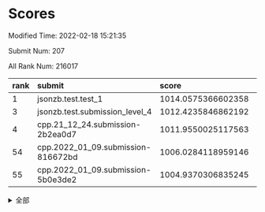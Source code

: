 # Scores

Modified Time: 2022-02-18 15:21:35

Submit Num: 207

All Rank Num: 216017

| rank |               submit               |       score        |       sigma        | pk_num |
| :--- | :--------------------------------- | :----------------- | :----------------- | :----- |
| 1    | jsonzb.test.test_1                 | 1014.0575366602358 | 0.8033803218139096 | 4172   |
| 3    | jsonzb.test.submission_level_4     | 1012.4235846862192 | 0.8145316554926686 | 4175   |
| 4    | cpp.21_12_24.submission-2b2ea0d7   | 1011.9550025117563 | 0.7884072812726632 | 4174   |
| 54   | cpp.2022_01_09.submission-816672bd | 1006.0284118959146 | 0.7227181454419822 | 4171   |
| 55   | cpp.2022_01_09.submission-5b0e3de2 | 1004.9370306835245 | 0.7216156014055156 | 4172   |


<details>
<summary>全部</summary>

| rank |                 submit                 |       score        |       sigma        | pk_num |
| :--- | :------------------------------------- | :----------------- | :----------------- | :----- |
| 1    | jsonzb.test.test_1                     | 1014.0575366602358 | 0.8033803218139096 | 4172   |
| 2    | gobigger.level_3.submission_level_3_6  | 1012.5234980099241 | 0.7823727412762751 | 4172   |
| 3    | jsonzb.test.submission_level_4         | 1012.4235846862192 | 0.8145316554926686 | 4175   |
| 4    | cpp.21_12_24.submission-2b2ea0d7       | 1011.9550025117563 | 0.7884072812726632 | 4174   |
| 5    | gobigger.level_3.submission_level_3_24 | 1011.8151814272479 | 0.7640674811952043 | 4170   |
| 6    | gobigger.level_3.submission_level_3_30 | 1011.6163983107085 | 0.7645207459508971 | 4174   |
| 7    | gobigger.level_3.submission_level_3_13 | 1011.2446438281063 | 0.7934172238822187 | 4172   |
| 8    | gobigger.level_3.submission_level_3_49 | 1011.2215632906369 | 0.7507519577665274 | 4175   |
| 9    | gobigger.level_3.submission_level_3_2  | 1011.2159960131005 | 0.7715579542068242 | 4175   |
| 10   | gobigger.level_3.submission_level_3_32 | 1011.1646001224592 | 0.7551823215646247 | 4172   |
| 11   | gobigger.level_3.submission_level_3_4  | 1011.0098214932549 | 0.779366540675189  | 4175   |
| 12   | gobigger.level_3.submission_level_3_27 | 1010.9791551987756 | 0.7691129327285199 | 4171   |
| 13   | gobigger.level_3.submission_level_3_15 | 1010.9356230507448 | 0.7812018246643129 | 4171   |
| 14   | gobigger.level_3.submission_level_3_48 | 1010.914921687723  | 0.7955721950916267 | 4172   |
| 15   | gobigger.level_3.submission_level_3_38 | 1010.8955025413898 | 0.7825698329326001 | 4178   |
| 16   | gobigger.level_3.submission_level_3_29 | 1010.8530855480373 | 0.7517215673925477 | 4180   |
| 17   | gobigger.level_3.submission_level_3_10 | 1010.8419522844255 | 0.7769614951932722 | 4177   |
| 18   | gobigger.level_3.submission_level_3_23 | 1010.8034236745642 | 0.7646681123744772 | 4170   |
| 19   | gobigger.level_3.submission_level_3_42 | 1010.6888994407409 | 0.7619482640984836 | 4176   |
| 20   | gobigger.level_3.submission_level_3_11 | 1010.6242001369731 | 0.7721229643989896 | 4174   |
| 21   | gobigger.level_3.submission_level_3_20 | 1010.600274654052  | 0.7673573508561028 | 4173   |
| 22   | gobigger.level_3.submission_level_3_25 | 1010.594412067863  | 0.7564104062822828 | 4173   |
| 23   | gobigger.level_3.submission_level_3_41 | 1010.5429058808057 | 0.7757544100533309 | 4179   |
| 24   | gobigger.level_3.submission_level_3_14 | 1010.4271025622218 | 0.7465665403602894 | 4175   |
| 25   | gobigger.level_3.submission_level_3_8  | 1010.4192897549177 | 0.7612578623423586 | 4176   |
| 26   | gobigger.level_3.submission_level_3_37 | 1010.3578543831977 | 0.7535997292206604 | 4174   |
| 27   | gobigger.level_3.submission_level_3_16 | 1010.3543441123047 | 0.7461620342874454 | 4177   |
| 28   | gobigger.level_3.submission_level_3_39 | 1010.3124880700775 | 0.7731995094059662 | 4172   |
| 29   | gobigger.level_3.submission_level_3_34 | 1010.2839661465171 | 0.7780694225290151 | 4174   |
| 30   | gobigger.level_3.submission_level_3_33 | 1010.2774803782828 | 0.7566044314073381 | 4168   |
| 31   | gobigger.level_3.submission_level_3_28 | 1010.2413632155534 | 0.7750097114308679 | 4173   |
| 32   | gobigger.level_3.submission_level_3_40 | 1010.2344954949092 | 0.7809740584857524 | 4175   |
| 33   | gobigger.level_3.submission_level_3_0  | 1010.1863494609778 | 0.7789668413412968 | 4181   |
| 34   | gobigger.level_3.submission_level_3_31 | 1010.1368025457397 | 0.7802478689945852 | 4176   |
| 35   | gobigger.level_3.submission_level_3_47 | 1010.0596842146451 | 0.7567256413331049 | 4173   |
| 36   | gobigger.level_3.submission_level_3_7  | 1010.0417349552813 | 0.7695938076490227 | 4173   |
| 37   | gobigger.level_3.submission_level_3_21 | 1009.9727890720098 | 0.7632688274456741 | 4172   |
| 38   | gobigger.level_3.submission_level_3_36 | 1009.8975114839445 | 0.7584772032760679 | 4175   |
| 39   | gobigger.level_3.submission_level_3_22 | 1009.8585121333475 | 0.7417136414771726 | 4173   |
| 40   | gobigger.level_3.submission_level_3_1  | 1009.7593389087249 | 0.7617857469626642 | 4173   |
| 41   | gobigger.level_3.submission_level_3_43 | 1009.7567075361941 | 0.7485199758956252 | 4171   |
| 42   | gobigger.level_3.submission_level_3_44 | 1009.7050866999683 | 0.7609327416682257 | 4181   |
| 43   | gobigger.level_3.submission_level_3_19 | 1009.651647648489  | 0.7528054553533774 | 4172   |
| 44   | gobigger.level_3.submission_level_3_17 | 1009.4203837635843 | 0.740941087303957  | 4172   |
| 45   | gobigger.level_3.submission_level_3_12 | 1009.301759241492  | 0.7439644344482513 | 4173   |
| 46   | gobigger.level_3.submission_level_3_3  | 1009.284684896222  | 0.7574538739606691 | 4175   |
| 47   | gobigger.level_3.submission_level_3_35 | 1009.1879842857833 | 0.7409116832302143 | 4174   |
| 48   | gobigger.level_3.submission_level_3_9  | 1008.7304520199975 | 0.7494132428805511 | 4177   |
| 49   | gobigger.level_3.submission_level_3_5  | 1008.6960215794454 | 0.7455260130931727 | 4176   |
| 50   | gobigger.level_3.submission_level_3_45 | 1008.3181212052342 | 0.7524151623414652 | 4176   |
| 51   | gobigger.level_3.submission_level_3_46 | 1008.3037251195028 | 0.7476511366013954 | 4172   |
| 52   | gobigger.level_3.submission_level_3_26 | 1008.0248079746576 | 0.7580442211217764 | 4173   |
| 53   | gobigger.level_3.submission_level_3_18 | 1007.7983040469433 | 0.7406046256618186 | 4172   |
| 54   | cpp.2022_01_09.submission-816672bd     | 1006.0284118959146 | 0.7227181454419822 | 4171   |
| 55   | cpp.2022_01_09.submission-5b0e3de2     | 1004.9370306835245 | 0.7216156014055156 | 4172   |
| 56   | gobigger.level_1.submission_level_1_29 | 1004.9014046474783 | 0.7246723841298117 | 4173   |
| 57   | gobigger.level_1.submission_level_1_49 | 1004.6015199437569 | 0.7291680429540842 | 4176   |
| 58   | gobigger.level_1.submission_level_1_33 | 1004.5457815808287 | 0.7384741901531567 | 4167   |
| 59   | gobigger.level_1.submission_level_1_28 | 1004.5196986666605 | 0.7200846886102861 | 4179   |
| 60   | gobigger.level_1.submission_level_1_27 | 1004.4668955899521 | 0.7193811772347756 | 4174   |
| 61   | gobigger.level_1.submission_level_1_32 | 1004.432025543055  | 0.7170478247987815 | 4176   |
| 62   | gobigger.level_1.submission_level_1_40 | 1004.4232571446014 | 0.732681639594223  | 4177   |
| 63   | gobigger.level_1.submission_level_1_11 | 1004.3598358757012 | 0.7228798845251952 | 4169   |
| 64   | gobigger.level_1.submission_level_1_20 | 1003.9989997151157 | 0.7134465810698367 | 4178   |
| 65   | gobigger.level_1.submission_level_1_43 | 1003.9725730502635 | 0.7184499279125922 | 4179   |
| 66   | gobigger.level_1.submission_level_1_35 | 1003.9687851827109 | 0.719027810709526  | 4176   |
| 67   | gobigger.level_1.submission_level_1_13 | 1003.9654780517267 | 0.7318547602026778 | 4178   |
| 68   | gobigger.level_1.submission_level_1_45 | 1003.937051482766  | 0.7183295225681171 | 4178   |
| 69   | gobigger.level_1.submission_level_1_5  | 1003.8690160049499 | 0.7158879917132729 | 4172   |
| 70   | gobigger.level_1.submission_level_1_12 | 1003.8535061362442 | 0.7276792585588582 | 4179   |
| 71   | gobigger.level_1.submission_level_1_10 | 1003.7357243648087 | 0.7298832593208272 | 4175   |
| 72   | gobigger.level_1.submission_level_1_18 | 1003.6848317874303 | 0.7235230203711269 | 4175   |
| 73   | gobigger.level_1.submission_level_1_21 | 1003.6390501315035 | 0.7142875844643923 | 4167   |
| 74   | gobigger.level_1.submission_level_1_6  | 1003.5971035064167 | 0.7095236349241469 | 4175   |
| 75   | gobigger.level_1.submission_level_1_26 | 1003.5637111719326 | 0.7143802277856471 | 4173   |
| 76   | gobigger.level_1.submission_level_1_8  | 1003.5377460320652 | 0.7216767766523461 | 4175   |
| 77   | gobigger.level_1.submission_level_1_1  | 1003.477329022538  | 0.7328249173614543 | 4172   |
| 78   | gobigger.level_1.submission_level_1_3  | 1003.4535212125303 | 0.7160156673713869 | 4171   |
| 79   | gobigger.level_1.submission_level_1_36 | 1003.4459989856224 | 0.7104792908799724 | 4173   |
| 80   | gobigger.level_1.submission_level_1_22 | 1003.3905822712867 | 0.7212090469670851 | 4177   |
| 81   | gobigger.level_1.submission_level_1_31 | 1003.3664744765111 | 0.7177391708289486 | 4175   |
| 82   | gobigger.level_1.submission_level_1_15 | 1003.2913830135467 | 0.7069903998814406 | 4175   |
| 83   | gobigger.level_1.submission_level_1_46 | 1003.287371393619  | 0.7241006759918381 | 4176   |
| 84   | gobigger.level_1.submission_level_1_16 | 1003.2288750865748 | 0.7193994483061468 | 4178   |
| 85   | gobigger.level_1.submission_level_1_30 | 1003.2205166023301 | 0.7335313214357433 | 4175   |
| 86   | gobigger.level_1.submission_level_1_2  | 1003.1097417650451 | 0.7193422761875744 | 4172   |
| 87   | gobigger.level_1.submission_level_1_37 | 1003.0975119791424 | 0.7101269482545741 | 4174   |
| 88   | gobigger.level_1.submission_level_1_7  | 1002.9061697192132 | 0.7211155560331418 | 4176   |
| 89   | gobigger.level_1.submission_level_1_23 | 1002.8738249896778 | 0.7186820126425995 | 4176   |
| 90   | gobigger.level_1.submission_level_1_14 | 1002.8445983765479 | 0.7221160300064515 | 4176   |
| 91   | gobigger.level_1.submission_level_1_47 | 1002.7985228808872 | 0.7206818450138402 | 4174   |
| 92   | gobigger.level_1.submission_level_1_44 | 1002.7739823103345 | 0.7131513535237863 | 4176   |
| 93   | gobigger.level_1.submission_level_1_25 | 1002.7717138447333 | 0.7098431244848096 | 4175   |
| 94   | gobigger.level_1.submission_level_1_9  | 1002.7471784120052 | 0.7152623853946247 | 4173   |
| 95   | gobigger.level_1.submission_level_1_39 | 1002.720268742657  | 0.7268288803055829 | 4172   |
| 96   | gobigger.level_1.submission_level_1_4  | 1002.7120206308995 | 0.7145727771308054 | 4178   |
| 97   | gobigger.level_1.submission_level_1_24 | 1002.6566798365591 | 0.7168817042314317 | 4171   |
| 98   | gobigger.level_1.submission_level_1_34 | 1002.6435418520076 | 0.7132374263289277 | 4176   |
| 99   | gobigger.level_1.submission_level_1_0  | 1002.5767578276065 | 0.7238301205115822 | 4171   |
| 100  | gobigger.level_1.submission_level_1_48 | 1002.4641370874181 | 0.7162870779144809 | 4174   |
| 101  | gobigger.level_1.submission_level_1_41 | 1002.3725726807185 | 0.7180313046673806 | 4176   |
| 102  | gobigger.level_1.submission_level_1_42 | 1002.0260162670169 | 0.7157658420365258 | 4176   |
| 103  | gobigger.level_1.submission_level_1_17 | 1001.9825636869676 | 0.7132397324996612 | 4174   |
| 104  | gobigger.level_1.submission_level_1_19 | 1001.8772679163991 | 0.7076584284878047 | 4178   |
| 105  | gobigger.level_1.submission_level_1_38 | 1001.4623669083064 | 0.7036075169904091 | 4168   |
| 106  | gobigger.random.submission_random_2    | 997.0299251239014  | 0.7014333544579138 | 4174   |
| 107  | gobigger.random.submission_random_4    | 996.909816852917   | 0.7052895106468036 | 4176   |
| 108  | gobigger.random.submission_random_20   | 996.8932422751575  | 0.7041748644528534 | 4174   |
| 109  | gobigger.random.submission_random_9    | 996.8709597111631  | 0.7137594708054273 | 4172   |
| 110  | gobigger.random.submission_random_29   | 996.7152930272565  | 0.7146620008468326 | 4173   |
| 111  | gobigger.random.submission_random_22   | 996.6898504179399  | 0.7099269278069886 | 4173   |
| 112  | gobigger.random.submission_random_14   | 996.5208186235856  | 0.7096760008279995 | 4177   |
| 113  | gobigger.random.submission_random_12   | 996.5161491475213  | 0.7133114337071735 | 4168   |
| 114  | gobigger.random.submission_random_1    | 996.4956089793201  | 0.7205357674183812 | 4173   |
| 115  | gobigger.random.submission_random_26   | 996.4307266972035  | 0.7133314601613192 | 4170   |
| 116  | gobigger.random.submission_random_37   | 996.3282706666746  | 0.7251768488001811 | 4173   |
| 117  | gobigger.random.submission_random_40   | 996.3016748857995  | 0.7075428369886214 | 4172   |
| 118  | gobigger.random.submission_random_8    | 996.2656242968246  | 0.7182672402442398 | 4174   |
| 119  | gobigger.random.submission_random_48   | 996.0771336315538  | 0.7144796137025184 | 4173   |
| 120  | gobigger.random.submission_random_24   | 996.0509651115308  | 0.7043296795270745 | 4177   |
| 121  | gobigger.random.submission_random_16   | 996.0470181872183  | 0.7247257695520913 | 4179   |
| 122  | gobigger.random.submission_random_21   | 995.8880351669346  | 0.7093623377149935 | 4171   |
| 123  | gobigger.random.submission_random_46   | 995.883877904511   | 0.7279917800250828 | 4177   |
| 124  | gobigger.random.submission_random_43   | 995.8165350007014  | 0.7102878051089946 | 4172   |
| 125  | gobigger.random.submission_random_35   | 995.7875650228265  | 0.6968006567532373 | 4174   |
| 126  | gobigger.random.submission_random_28   | 995.7865486621627  | 0.7017724612470131 | 4175   |
| 127  | gobigger.random.submission_random_42   | 995.7711171537698  | 0.7210548001774433 | 4169   |
| 128  | gobigger.random.submission_random_33   | 995.7171030832052  | 0.731661622699125  | 4174   |
| 129  | gobigger.random.submission_random_41   | 995.7100515266181  | 0.7177995475439327 | 4176   |
| 130  | gobigger.random.submission_random_23   | 995.7089382008802  | 0.7042457420166701 | 4172   |
| 131  | gobigger.random.submission_random_32   | 995.6981438010259  | 0.71074366426808   | 4179   |
| 132  | gobigger.random.submission_random_10   | 995.6835455343127  | 0.7128072176977258 | 4178   |
| 133  | gobigger.random.submission_random_19   | 995.6815844536496  | 0.716569408421663  | 4176   |
| 134  | gobigger.random.submission_random_45   | 995.625049540714   | 0.7178813220291134 | 4173   |
| 135  | gobigger.random.submission_random_34   | 995.6079558340947  | 0.7231928515609721 | 4170   |
| 136  | gobigger.random.submission_random_15   | 995.6049635197822  | 0.7224695785669073 | 4174   |
| 137  | gobigger.random.submission_random_7    | 995.6012100551509  | 0.7076097384684563 | 4183   |
| 138  | gobigger.random.submission_random_47   | 995.5965975064905  | 0.7029216399973338 | 4177   |
| 139  | gobigger.random.submission_random_3    | 995.5421123015464  | 0.7203472849666914 | 4176   |
| 140  | gobigger.random.submission_random_17   | 995.4840668513452  | 0.7086269706775403 | 4174   |
| 141  | gobigger.random.submission_random_44   | 995.4660019668338  | 0.7079840760551219 | 4174   |
| 142  | gobigger.random.submission_random_6    | 995.4592340931188  | 0.7319186427983444 | 4172   |
| 143  | gobigger.random.submission_random_0    | 995.3825577587515  | 0.7188693051555265 | 4178   |
| 144  | gobigger.random.submission_random_18   | 995.3544902145995  | 0.7104064169787195 | 4177   |
| 145  | gobigger.random.submission_random_31   | 995.2995618897035  | 0.7099505918338141 | 4173   |
| 146  | gobigger.random.submission_random_27   | 995.2402341152048  | 0.7146242061516059 | 4176   |
| 147  | gobigger.random.submission_random_25   | 995.2005651761759  | 0.7261163577740879 | 4173   |
| 148  | gobigger.random.submission_random_36   | 995.1717323009847  | 0.7037891078906188 | 4175   |
| 149  | gobigger.random.submission_random_38   | 995.1218085373499  | 0.7231347252863267 | 4172   |
| 150  | gobigger.random.submission_random_5    | 995.0889409718199  | 0.7226220033428775 | 4175   |
| 151  | gobigger.random.submission_random_13   | 995.0874674418719  | 0.7107655916785708 | 4176   |
| 152  | gobigger.random.submission_random_30   | 995.0697740349287  | 0.7208323364540918 | 4173   |
| 153  | gobigger.random.submission_random_49   | 995.026403000818   | 0.7122760562117413 | 4177   |
| 154  | gobigger.random.submission_random_39   | 994.9948661318181  | 0.7118082087663432 | 4174   |
| 155  | gobigger.random.submission_random_11   | 994.145387377891   | 0.7219142444695698 | 4173   |
| 156  | gobigger.level_2.submission_level_2_13 | 994.0203073633878  | 0.727141884956482  | 4173   |
| 157  | gobigger.level_2.submission_level_2_40 | 993.4592822234476  | 0.7560704685342111 | 4173   |
| 158  | gobigger.level_2.submission_level_2_25 | 993.2976401084658  | 0.7324921243011283 | 4174   |
| 159  | gobigger.level_2.submission_level_2_29 | 993.1972896256793  | 0.7442401752347862 | 4172   |
| 160  | gobigger.level_2.submission_level_2_18 | 993.1062659581464  | 0.7428195503514657 | 4172   |
| 161  | gobigger.level_2.submission_level_2_30 | 992.9425497742905  | 0.7507584605978767 | 4174   |
| 162  | gobigger.level_2.submission_level_2_12 | 992.8907513290342  | 0.7255869876510512 | 4171   |
| 163  | gobigger.level_2.submission_level_2_47 | 992.8861296399992  | 0.7262216627701887 | 4171   |
| 164  | gobigger.level_2.submission_level_2_19 | 992.7978164689937  | 0.7427693354263061 | 4177   |
| 165  | gobigger.level_2.submission_level_2_3  | 992.6172407993496  | 0.7362337249065021 | 4173   |
| 166  | gobigger.level_2.submission_level_2_42 | 992.5510625866151  | 0.7318224509695742 | 4179   |
| 167  | gobigger.level_2.submission_level_2_48 | 992.5343247283474  | 0.7388227839860411 | 4175   |
| 168  | gobigger.level_2.submission_level_2_37 | 992.4590920600458  | 0.7449912593518819 | 4175   |
| 169  | gobigger.level_2.submission_level_2_0  | 992.389646060929   | 0.7468660404458439 | 4172   |
| 170  | gobigger.level_2.submission_level_2_46 | 992.3573922505047  | 0.7541781072525819 | 4175   |
| 171  | gobigger.level_2.submission_level_2_26 | 992.3301138658043  | 0.7317988443717226 | 4173   |
| 172  | gobigger.level_2.submission_level_2_4  | 992.3085114359842  | 0.7660017864875571 | 4176   |
| 173  | gobigger.level_2.submission_level_2_43 | 992.3059470262158  | 0.7531231548404804 | 4171   |
| 174  | gobigger.level_2.submission_level_2_35 | 992.2790707156136  | 0.751397796162834  | 4174   |
| 175  | gobigger.level_2.submission_level_2_14 | 992.2755218985513  | 0.729523870799416  | 4169   |
| 176  | gobigger.level_2.submission_level_2_15 | 992.2262990210342  | 0.7541331753277352 | 4175   |
| 177  | gobigger.level_2.submission_level_2_16 | 992.2193564579173  | 0.7648013953608475 | 4176   |
| 178  | gobigger.level_2.submission_level_2_21 | 992.1622702850558  | 0.7578966154573675 | 4175   |
| 179  | gobigger.level_2.submission_level_2_10 | 992.1221225766387  | 0.7514016434358214 | 4181   |
| 180  | gobigger.level_2.submission_level_2_31 | 992.0567690582178  | 0.7583445194230195 | 4173   |
| 181  | gobigger.level_2.submission_level_2_2  | 992.0500344827966  | 0.7412465224487417 | 4170   |
| 182  | gobigger.level_2.submission_level_2_24 | 991.9894377797674  | 0.7551488594478045 | 4173   |
| 183  | gobigger.level_2.submission_level_2_34 | 991.9031203335657  | 0.7383465999115991 | 4174   |
| 184  | gobigger.level_2.submission_level_2_7  | 991.8041633614342  | 0.7288719381469546 | 4171   |
| 185  | gobigger.level_2.submission_level_2_39 | 991.7397326054504  | 0.7432499820817192 | 4171   |
| 186  | gobigger.level_2.submission_level_2_36 | 991.6968601862484  | 0.7464749464321688 | 4176   |
| 187  | gobigger.level_2.submission_level_2_28 | 991.6769026990705  | 0.7693113628143831 | 4174   |
| 188  | gobigger.level_2.submission_level_2_17 | 991.543020476138   | 0.7259296912458355 | 4166   |
| 189  | gobigger.level_2.submission_level_2_27 | 991.5404540697202  | 0.7384651633668979 | 4176   |
| 190  | gobigger.level_2.submission_level_2_1  | 991.5388739934882  | 0.7537442367242033 | 4176   |
| 191  | gobigger.level_2.submission_level_2_5  | 991.49515548946    | 0.7449732744537014 | 4177   |
| 192  | gobigger.level_2.submission_level_2_9  | 991.4408147383842  | 0.7489586398256332 | 4177   |
| 193  | gobigger.level_2.submission_level_2_32 | 991.4284791875659  | 0.7483890441768069 | 4175   |
| 194  | gobigger.level_2.submission_level_2_45 | 991.3391539528737  | 0.755277370751367  | 4179   |
| 195  | gobigger.level_2.submission_level_2_6  | 991.3122391009714  | 0.7369233559710604 | 4178   |
| 196  | gobigger.level_2.submission_level_2_11 | 991.2353231254915  | 0.7541186552038185 | 4176   |
| 197  | gobigger.level_2.submission_level_2_23 | 990.9497417720522  | 0.7510814310509714 | 4175   |
| 198  | gobigger.level_2.submission_level_2_38 | 990.9191375202287  | 0.7440963295359113 | 4175   |
| 199  | gobigger.level_2.submission_level_2_22 | 990.9026672557998  | 0.7447809931387105 | 4175   |
| 200  | gobigger.level_2.submission_level_2_20 | 990.7755497429036  | 0.7591164572537725 | 4168   |
| 201  | gobigger.level_2.submission_level_2_33 | 990.7084294597532  | 0.7549694913159914 | 4175   |
| 202  | gobigger.level_2.submission_level_2_49 | 990.491645709354   | 0.7594361701584958 | 4180   |
| 203  | gobigger.level_2.submission_level_2_41 | 990.4197171559581  | 0.7679441812287767 | 4177   |
| 204  | gobigger.level_2.submission_level_2_8  | 990.2559136772428  | 0.7715110033648671 | 4175   |
| 205  | gobigger.level_2.submission_level_2_44 | 990.012709742816   | 0.7772111655510623 | 4172   |
| 206  | gobigger.none.submission_none_1        | 978.087312546196   | 1.258233828843885  | 4179   |
| 207  | gobigger.none.submission_none_0        | 975.6132209968149  | 1.451371780917056  | 4170   |

</details>